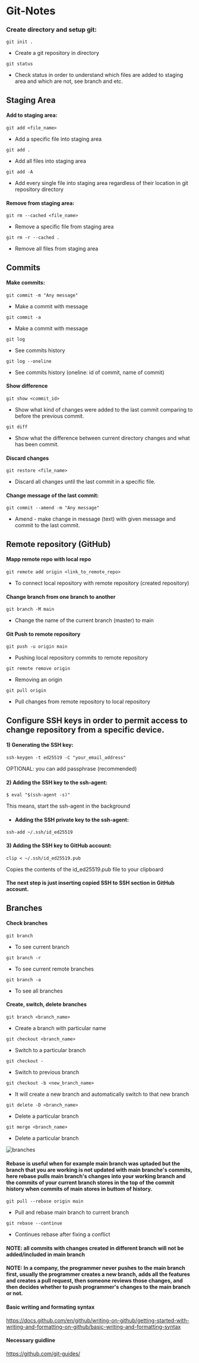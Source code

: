 # Git-Notes

### Create directory and setup git:
```
git init .
```
- Create a git repository in directory

```
git status
```
- Check status in order to understand which files are added to staging area and which are not, see branch and etc.

## Staging Area

#### Add to staging area:
```
git add <file_name>
```
- Add a specific file into staging area

```
git add .
```
- Add all files into staging area

```
git add -A
```
- Add every single file into staging area regardless of their location in git repository directory

#### Remove from staging area:
```
git rm --cached <file_name>
```
- Remove a specific file from staging area

```
git rm -r --cached .
```
- Remove all files from staging area

## Commits

#### Make commits:

```
git commit -m "Any message"
```
- Make a commit with message

```
git commit -a
```
- Make a commit with message

```
git log
```
- See commits history

```
git log --oneline
```
- See commits history (oneline: id of commit, name of commit)

#### Show difference
```
git show <commit_id>
```
- Show what kind of changes were added to the last commit comparing to before the previous commit.

```
git diff
```
- Show what the difference between current directory changes and what has been commit.

#### Discard changes

```
git restore <file_name>
```
- Discard all changes until the last commit in a specific file.

#### Change message of the last commit:

```
git commit --amend -m "Any message"
```
- Amend - make change in message (text) with given message and commit to the last commit.

## Remote repository (GitHub)

#### Mapp remote repo with local repo

```
git remote add origin <link_to_remote_repo>
```
- To connect local repository with remote repository (created repository)

#### Change branch from one branch to another

```
git branch -M main
```
- Change the name of the current branch (master) to main

#### Git Push to remote repository

```
git push -u origin main
```
- Pushing local repository commits to remote repository

```
git remote remove origin
```
- Removing an origin

```
git pull origin
```
- Pull changes from remote repository to local repository

## Configure SSH keys in order to permit access to change repository from a specific device.

#### 1) Generating the SSH key:
```
ssh-keygen -t ed25519 -C "your_email_address"
```
OPTIONAL: you can add passphrase (recommended)

#### 2) Adding the SSH key to the ssh-agent:
```
$ eval "$(ssh-agent -s)"
```
This means, start the ssh-agent in the background

- #### Adding the SSH private key to the ssh-agent:
```
ssh-add ~/.ssh/id_ed25519
```
#### 3) Adding the SSH key to GitHub account:
```
clip < ~/.ssh/id_ed25519.pub
```
Copies the contents of the id_ed25519.pub file to your clipboard

#### The next step is just inserting copied SSH to SSH section in GitHub account.

## Branches

#### Check branches

```
git branch
```
- To see current branch

```
git branch -r
```
- To see current remote branches

```
git branch -a
```
- To see all branches

#### Create, switch, delete branches

```
git branch <branch_name>
```
- Create a branch with particular name

```
git checkout <branch_name>
```
- Switch to a particular branch

```
git checkout -
```
- Switch to previous branch

```
git checkout -b <new_branch_name>
```
- It will create a new branch and automatically switch to that new branch

```
git delete -D <branch_name>
```
- Delete a particular branch

```
git merge <branch_name>
```
- Delete a particular branch

![branches](https://user-images.githubusercontent.com/69118015/132126619-95c95e5e-5006-419d-a843-33433374b40e.png)

#### Rebase is useful when for example main branch was uptaded but the branch that you are working is not updated with main branche's commits, here rebase pulls main branch's changes into your working branch and the commits of your current branch stores in the top of the commit history when commits of main stores in buttom of history.

```
git pull --rebase origin main
```
- Pull and rebase main branch to current branch

```
git rebase --continue
```
- Continues rebase after fixing a conflict

#### NOTE: all commits with changes created in different branch will not be added/included in main branch
#### NOTE: In a company, the programmer never pushes to the main branch first, usually the programmer creates a new branch, adds all the features and creates a pull request, then someone reviews those changes, and then decides whether to push programmer's changes to the main branch or not.


#### Basic writing and formating syntax
https://docs.github.com/en/github/writing-on-github/getting-started-with-writing-and-formatting-on-github/basic-writing-and-formatting-syntax

#### Necessary guidline
https://github.com/git-guides/
